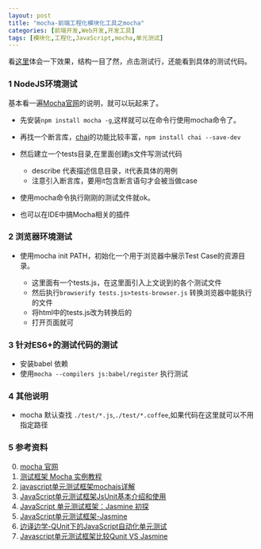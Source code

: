 ```yaml
---
layout: post
title: "mocha-前端工程化模块化工具之mocha"
categories: [前端开发,Web开发,开发工具]
tags: [模块化,工程化,JavaScript,mocha,单元测试]
---
```




看[这里](http://git.shepherdwind.com/velocity.js/runner/tests.html)体会一下效果，结构一目了然，点击测试行，还能看到具体的测试代码。

### 1 NodeJS环境测试

基本看一遍[Mocha官网](http://mochajs.org/)的说明，就可以玩起来了。

+ 先安装`npm install mocha -g`,这样就可以在命令行使用mocha命令了。


+ 再找一个断言库，[chai](http://chaijs.com/)的功能比较丰富，`npm install chai --save-dev`


+ 然后建立一个tests目录,在里面创建js文件写测试代码
  + describe 代表描述信息目录，it代表具体的用例
  + 注意引入断言库，要用it包含断言语句才会被当做case
+ 使用mocha命令执行刚刚的测试文件就ok。
+ 也可以在IDE中搞Mocha相关的插件




### 2 浏览器环境测试

+ 使用mocha init PATH，初始化一个用于浏览器中展示Test Case的资源目录。

  + 这里面有一个tests.js，在这里面引入上文说到的各个测试文件
  + 然后执行`browserify tests.js>tests-browser.js` 转换浏览器中能执行的文件
  + 将html中的tests.js改为转换后的
  + 打开页面就可



### 3 针对ES6+的测试代码的测试

+ 安装babel 依赖
+ 使用`mocha --compilers js:babel/register` 执行测试



### 4 其他说明

+ mocha 默认查找 `./test/*.js`,`./test/*.coffee`,如果代码在这里就可以不用指定路径



### 5 参考资料

0. [mocha 官网](http://mochajs.org/)
1. [ 测试框架 Mocha 实例教程](http://www.ruanyifeng.com/blog/2015/12/a-mocha-tutorial-of-examples.html)
2. [javascript单元测试框架mochajs详解](http://www.cnblogs.com/tzyy/p/5729602.html)
3. [JavaScript单元测试框架JsUnit基本介绍和使用](http://www.cnblogs.com/mengdd/p/3957963.html)
4. [JavaScript 单元测试框架：Jasmine 初探](http://www.ibm.com/developerworks/cn/web/1404_changwz_jasmine/)
5. [JavaScript单元测试框架-Jasmine](http://www.cnblogs.com/zhcncn/p/4330112.html)
6. [边译边学-QUnit下的JavaScript自动化单元测试](http://www.zhangxinxu.com/wordpress/2013/04/qunit-javascript-unit-test-%E5%8D%95%E5%85%83%E6%B5%8B%E8%AF%95/)
7. [Javascript单元测试框架比较Qunit VS Jasmine](http://blog.csdn.net/dyllove98/article/details/9500033)